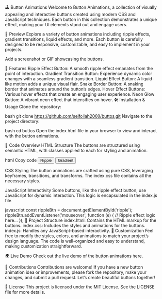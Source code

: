 🕹️ Button Animations
Welcome to Button Animations, a collection of visually appealing and interactive buttons created using modern CSS and JavaScript techniques. Each button in this collection demonstrates a unique effect, making your UI elements stand out and engage users.

🌟 Preview
Explore a variety of button animations including ripple effects, gradient transitions, liquid effects, and more. Each button is carefully designed to be responsive, customizable, and easy to implement in your projects.

Add a screenshot or GIF showcasing the buttons.

🚀 Features
Ripple Effect Button: A smooth ripple effect emanates from the point of interaction.
Gradient Transition Button: Experience dynamic color changes with a seamless gradient transition.
Liquid Effect Button: A liquid-like motion adds a unique visual flair.
Snake Border Button: A snaking border that animates around the button’s edges.
Hover Effect Buttons: Various hover effects that create an engaging user experience.
Neon Glow Button: A vibrant neon effect that intensifies on hover.
🛠️ Installation & Usage
Clone the repository:

bash
git clone https://github.com/seifollah2000/buttos.git
Navigate to the project directory:

bash
cd buttos
Open the index.html file in your browser to view and interact with the button animations.

📝 Code Overview
HTML Structure
The buttons are structured using semantic HTML, with classes applied to each for styling and animation.

html
Copy code
<button class="btn btn--ripple">Ripple</button>
<button class="btn btn--changeGradient">Gradient</button>

<!-- More buttons here... -->

CSS Styling
The button animations are crafted using pure CSS, leveraging keyframes, transitions, and transforms. The index.css file contains all the necessary styles.

JavaScript Interactivity
Some buttons, like the ripple effect button, use JavaScript for dynamic interaction. This logic is encapsulated in the index.js file.

javascript
const rippleBtn = document.getElementById('ripple');
rippleBtn.addEventListener('mouseover', function (e) {
// Ripple effect logic here...
});
📁 Project Structure
index.html: Contains the HTML markup for the buttons.
index.css: Includes the styles and animations for the buttons.
index.js: Handles any JavaScript-based interactivity.
🌈 Customization
Feel free to modify the styles, colors, and animations to match your project’s design language. The code is well-organized and easy to understand, making customization straightforward.

🌍 Live Demo
Check out the live demo of the button animations here.

🤝 Contributions
Contributions are welcome! If you have a new button animation idea or improvements, please fork the repository, make your changes, and submit a pull request. Let’s create beautiful buttons together!

📝 License
This project is licensed under the MIT License. See the LICENSE file for more details.
